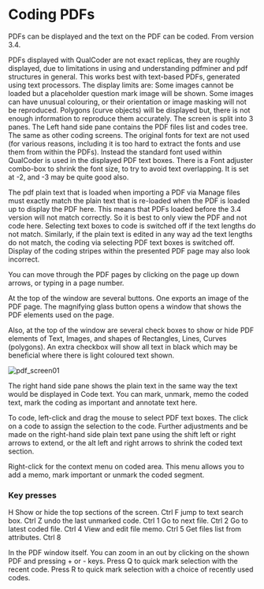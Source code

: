 # Coding PDFs

PDFs can be displayed and the text on the PDF can be coded. From version 3.4.

PDFs displayed with QualCoder are not exact replicas, they are roughly displayed, due to limitations in using and understanding pdfminer and pdf structures in general. This works best with text-based PDFs, generated using text processors. The display limits are:
Some images cannot be loaded but a placeholder question mark image will be shown. Some images can have unusual colouring, or their orientation or image masking will not be reproduced. Polygons (curve objects) will be displayed but, there is not enough information to reproduce them accurately.
The screen is split into 3 panes. The Left hand side pane contains the PDF files list and codes tree. The same as other coding screens. The original fonts for text are not used (for various reasons, including it is too hard to extract the fonts and use them from within the PDFs). Instead the standard font used within QualCoder is used in the displayed PDF text boxes. There is a Font adjuster combo-box to shrink the font size, to try to avoid text overlapping. It is set at -2, and -3 may be quite good also.

The pdf plain text that is loaded when importing a PDF via Manage files must exactly match the plain text that is re-loaded when the PDF is loaded up to display the PDF here. This means that PDFs loaded before the 3.4 version will not match correctly. So it is best to only view the PDF and not code here. Selecting text boxes to code is switched off if the text lengths do not match. Similarly, if the plain text is edited in any way ad the text lengths do not match, the coding via selecting PDF text boxes is switched off. Display of the coding stripes within the  presented PDF  page may also look incorrect.

You can move through the PDF pages by clicking on the page up down arrows, or typing in a page number.

At the top of the window are several buttons. One exports an image of the PDF page. The magnifying glass button opens a window that shows the PDF elements used on the page.

Also, at the top of the window are several check boxes to show or hide PDF elements of Text, Images, and shapes of Rectangles, Lines, Curves (polygons). An extra checkbox will show all text in black which may be beneficial where there is light coloured text shown.

![pdf_screen01](https://github.com/ccbogel/QualCoder/assets/5834638/33bb51f6-a67c-456b-94ae-46e3c833eaf9)

The right hand side pane shows the plain text in the same way the text would be displayed in Code text. You can mark, unmark, memo the coded text, mark the coding as important and annotate text here.

To code, left-click and drag the mouse to select PDF text boxes. The click on a code to assign the selection to the code. Further adjustments and be made on the right-hand side plain text pane using the shift left or right arrows to extend, or the alt left and right arrows to shrink the coded text section.

Right-click for the context menu on coded area. This menu allows you to add a memo, mark important or unmark the coded segment.

### Key presses

H Show or hide the top sections of the screen.
Ctrl F jump to text search box.
Ctrl Z undo the last unmarked code.
Ctrl 1 Go to next file.
Ctrl 2 Go to latest coded file.
Ctrl 4 View and edit file memo.
Ctrl 5 Get files list from attributes.
Ctrl 8 

In the PDF window itself. You can zoom in an out by clicking on the shown PDF and pressing + or - keys.
Press Q to quick mark selection with the recent code.
Press R to quick mark selection with a choice of recently used codes.


